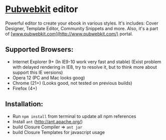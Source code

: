 # [Pubwebkit](http://www.pubwebkit.com/) editor

Powerful editor to create your ebook in various styles. It's includes: Cover Designer, Template Editor, Community Snippets and more.
Also, it's a part of [www.pubwebkit.com](http://www.pubwebkit.com/) portal.


## Supported Browsers:
* Internet Explorer 9+ (In IE9-10 work very fast and stable) (Exist problem with delayed rendering in IE8, try to resolve it, but to think more about support this IE versions)
* Opera 12 (PC and Mac looks goog)
* Chrome (21+) (Looks good, not tested on previous builds)
* Firefox (4+)

## Installation:
- Run `npm install` from terminal to update all npm references
- Install `ant` (http://ant.apache.org/)
- build Closure Compiler => `ant jar`
- build Closure Templates for javascript usage
